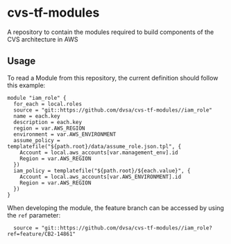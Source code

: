 # cvs-tf-modules
A repository to contain the modules required to build components of the CVS architecture in AWS

## Usage

To read a Module from this repository, the current definition should follow this example:

```hcl
module "iam_role" {
  for_each = local.roles
  source = "git::https://github.com/dvsa/cvs-tf-modules//iam_role"
  name = each.key
  description = each.key
  region = var.AWS_REGION
  environment = var.AWS_ENVIRONMENT
  assume_policy = templatefile("${path.root}/data/assume_role.json.tpl", {
    Account = local.aws_accounts[var.management_env].id
    Region = var.AWS_REGION
  })
  iam_policy = templatefile("${path.root}/${each.value}", {
    Account = local.aws_accounts[var.AWS_ENVIRONMENT].id
    Region = var.AWS_REGION
  })
}
```

When developing the module, the feature branch can be accessed by using the `ref` parameter:

```hcl
  source = "git::https://github.com/dvsa/cvs-tf-modules//iam_role?ref=feature/CB2-14861"
```